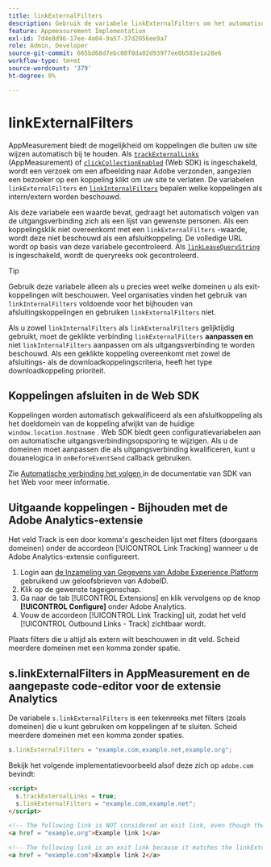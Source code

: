```yaml
---
title: linkExternalFilters
description: Gebruik de variabele linkExternalFilters om het automatisch volgen van de afsluitverbinding te helpen.
feature: Appmeasurement Implementation
exl-id: 7d4e8d96-17ee-4a04-9a57-37d2056ee9a7
role: Admin, Developer
source-git-commit: 665bd68d7ebc08f0da02d93977ee0b583e1a28e6
workflow-type: tm+mt
source-wordcount: '379'
ht-degree: 0%

---
```


# linkExternalFilters

AppMeasurement biedt de mogelijkheid om koppelingen die buiten uw site wijzen automatisch bij te houden. Als [`trackExternalLinks`](trackexternallinks.md) (AppMeasurement) of [`clickCollectionEnabled`](trackexternallinks.md) (Web SDK) is ingeschakeld, wordt een verzoek om een afbeelding naar Adobe verzonden, aangezien een bezoeker op een koppeling klikt om uw site te verlaten. De variabelen `linkExternalFilters` en [`linkInternalFilters`](linkinternalfilters.md) bepalen welke koppelingen als intern/extern worden beschouwd.

Als deze variabele een waarde bevat, gedraagt het automatisch volgen van de uitgangsverbinding zich als een lijst van gewenste personen. Als een koppelingsklik niet overeenkomt met een `linkExternalFilters` -waarde, wordt deze niet beschouwd als een afsluitkoppeling. De volledige URL wordt op basis van deze variabele gecontroleerd. Als [`linkLeaveQueryString`](linkleavequerystring.md) is ingeschakeld, wordt de queryreeks ook gecontroleerd.

>[!TIP]
>
>Gebruik deze variabele alleen als u precies weet welke domeinen u als exit-koppelingen wilt beschouwen. Veel organisaties vinden het gebruik van `linkInternalFilters` voldoende voor het bijhouden van afsluitingskoppelingen en gebruiken `linkExternalFilters` niet.

Als u zowel `linkInternalFilters` als `linkExternalFilters` gelijktijdig gebruikt, moet de geklikte verbinding `linkExternalFilters` **aanpassen en** niet `linkInternalFilters` aanpassen om als uitgangsverbinding te worden beschouwd. Als een geklikte koppeling overeenkomt met zowel de afsluitings- als de downloadkoppelingscriteria, heeft het type downloadkoppeling prioriteit.

## Koppelingen afsluiten in de Web SDK

Koppelingen worden automatisch gekwalificeerd als een afsluitkoppeling als het doeldomein van de koppeling afwijkt van de huidige `window.location.hostname` . Web SDK biedt geen configuratievariabelen aan om automatische uitgangsverbindingsopsporing te wijzigen. Als u de domeinen moet aanpassen die als uitgangsverbinding kwalificeren, kunt u douanelogica in `onBeforeEventSend` callback gebruiken.

Zie [ Automatische verbinding het volgen ](https://experienceleague.adobe.com/docs/experience-platform/edge/data-collection/track-links.html?lang=nl-NL#automaticLinkTracking) in de documentatie van SDK van het Web voor meer informatie.

## Uitgaande koppelingen - Bijhouden met de Adobe Analytics-extensie

Het veld Track is een door komma&#39;s gescheiden lijst met filters (doorgaans domeinen) onder de accordeon [!UICONTROL Link Tracking] wanneer u de Adobe Analytics-extensie configureert.

1. Login aan [ de Inzameling van Gegevens van Adobe Experience Platform ](https://experience.adobe.com/data-collection) gebruikend uw geloofsbrieven van AdobeID.
2. Klik op de gewenste tageigenschap.
3. Ga naar de tab [!UICONTROL Extensions] en klik vervolgens op de knop **[!UICONTROL Configure]** onder Adobe Analytics.
4. Vouw de accordeon [!UICONTROL Link Tracking] uit, zodat het veld [!UICONTROL Outbound Links - Track] zichtbaar wordt.

Plaats filters die u altijd als extern wilt beschouwen in dit veld. Scheid meerdere domeinen met een komma zonder spatie.

## s.linkExternalFilters in AppMeasurement en de aangepaste code-editor voor de extensie Analytics

De variabele `s.linkExternalFilters` is een tekenreeks met filters (zoals domeinen) die u kunt gebruiken om koppelingen af te sluiten. Scheid meerdere domeinen met een komma zonder spaties.

```js
s.linkExternalFilters = "example.com,example.net,example.org";
```

Bekijk het volgende implementatievoorbeeld alsof deze zich op `adobe.com` bevindt:

```html
<script>
  s.trackExternalLinks = true;
  s.linkExternalFilters = "example.com,example.net";
</script>

<!-- The following link is NOT considered an exit link, even though the link is outside adobe.com -->
<a href = "example.org">Example link 1</a>

<!-- The following link is an exit link because it matches the linkExternalFilters allowlist -->
<a href = "example.com">Example link 2</a>
```
